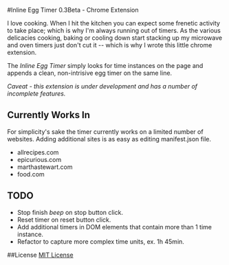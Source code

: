 #Inline Egg Timer 0.3Beta - Chrome Extension

I love cooking. When I hit the kitchen you can expect some frenetic activity to take place; which is why I'm always running out of timers. As the various delicacies cooking, baking or cooling down start stacking up my microwave and oven timers just don't cut it -- which is why I wrote this little chrome extension.

The *Inline Egg Timer* simply looks for time instances on the page and appends a clean, non-intrisive egg timer on the same line.

*Caveat - this extension is under development and has a number of incomplete features.*

## Currently Works In

For simplicity's sake the timer currently works on a limited number of websites. Adding additional sites is as easy as editing manifest.json file.

* allrecipes.com
* epicurious.com
* marthastewart.com
* food.com

## TODO

* Stop finish *beep* on stop button click.
* Reset timer on reset button click.
* Add additional timers in DOM elements that contain more than 1 time instance.
* Refactor to capture more complex time units, ex. 1h 45min.

##License
[MIT License](https://opensource.org/licenses/MIT)